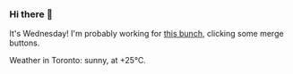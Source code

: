 ### Hi there :wave:

It's Wednesday! I'm probably working for [this bunch](https://github.com/kohofinancial), clicking some merge buttons.

Weather in Toronto: sunny, at +25°C.
